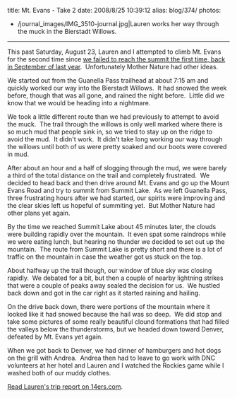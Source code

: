 title: Mt. Evans - Take 2
date: 2008/8/25 10:39:12
alias: blog/374/
photos:
- /journal_images/IMG_3510-journal.jpg|Lauren works her way through the muck in the Bierstadt Willows.
---
This past Saturday, August 23, Lauren and I attempted to climb Mt. Evans for the second time since [we failed to reach the summit the first time, back in September of last year](/Blog.aspx?ID=296).  Unfortunately Mother Nature had other ideas.

We started out from the Guanella Pass trailhead at about 7:15 am and quickly worked our way into the Bierstadt Willows.  It had snowed the week before, though that was all gone, and rained the night before.  Little did we know that we would be heading into a nightmare.

We took a little different route than we had previously to attempt to avoid the muck.  The trail through the willows is only well marked where there is so much mud that people sink in, so we tried to stay up on the ridge to avoid the mud.  It didn't work.  It didn't take long working our way through the willows until both of us were pretty soaked and our boots were covered in mud.

After about an hour and a half of slogging through the mud, we were barely a third of the total distance on the trail and completely frustrated.  We decided to head back and then drive around Mt. Evans and go up the Mount Evans Road and try to summit from Summit Lake.  As we left Guanella Pass, three frustrating hours after we had started, our spirits were improving and the clear skies left us hopeful of summiting yet.  But Mother Nature had other plans yet again.

By the time we reached Summit Lake about 45 minutes later, the clouds were building rapidly over the mountain.  It even spat some raindrops while we were eating lunch, but hearing no thunder we decided to set out up the mountain.  The route from Summit Lake is pretty short and there is a lot of traffic on the mountain in case the weather got us stuck on the top.

About halfway up the trail though, our window of blue sky was closing rapidly.  We debated for a bit, but then a couple of nearby lightning strikes that were a couple of peaks away sealed the decision for us.  We hustled back down and got in the car right as it started raining and hailing.

On the drive back down, there were portions of the mountain where it looked like it had snowed because the hail was so deep.  We did stop and take some pictures of some really beautiful clound formations that had filled the valleys below the thunderstorms, but we headed down toward Denver, defeated by Mt. Evans yet again.

When we got back to Denver, we had dinner of hamburgers and hot dogs on the grill with Andrea.  Andrea then had to leave to go work with DNC volunteers at her hotel and Lauren and I watched the Rockies game while I washed both of our muddy clothes.

[Read Lauren's trip report on 14ers.com](http://www.14ers.com/php14ers/tripreport.php?trip=5069&cpgm=tripmain).

<!-- More photos from the hike will be forthcoming soon.

_Update - August 26, 2008 -_ [Photos from Mt. Evans on August 23, 2008](http://wwwazure.s-church.net/PhotoAlbum/Album/MTEVANS20080823)-->